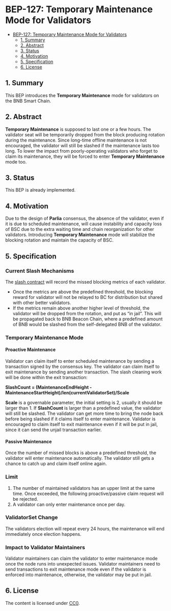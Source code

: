 # BEP-127: Temporary Maintenance Mode for Validators

- [BEP-127: Temporary Maintenance Mode for Validators](#bep-99-temporary-maintenance-mode-for-validators)
    - [1. Summary](#1-summary)
    - [2. Abstract](#2-abstract)
    - [3. Status](#3-status)
    - [4. Motivation](#4-motivation)
    - [5. Specification](#5-specification)
    - [6. License](#6-license)

## 1. Summary
This BEP introduces the **Temporary Maintenance** mode for validators on the BNB Smart Chain.

## 2. Abstract
**Temporary Maintenance** is supposed to last one or a few hours.  The validator seat will be temporarily dropped from the block producing rotation during the maintenance. Since long-time offline maintenance is not encouraged, the validator will still be slashed if the maintenance lasts too long. To lower the impact from poorly-operating validators who forget to claim its maintenance, they will be forced to enter **Temporary Maintenance** mode too.

## 3. Status
This BEP is already implemented.

## 4. Motivation
Due to the design of **Parlia** consensus, the absence of the validator, even if it is due to scheduled maintenance, will cause instability and capacity loss of BSC due to the extra waiting time and chain reorganization for other validators. Introducing **Temporary Maintenance** mode will stabilize the blocking rotation and maintain the capacity of BSC.

## 5. Specification

### Current Slash Mechanisms
The [slash contract](https://bscscan.com/address/0x0000000000000000000000000000000000001001) will record the missed blocking metrics of each validator. 
- Once the metrics are above the predefined threshold, the blocking reward for validator will not be relayed to BC for distribution but shared with other better validators.
- If the metrics remain above another higher level of threshold, the validator will be dropped from the rotation, and put as “in jail”. This will be propagated back to BNB Beacon Chain, where a predefined amount of BNB would be slashed from the self-delegated BNB of the validator. 

### Temporary Maintenance Mode

#### Proactive Maintenance
Validator can claim itself to enter scheduled maintenance by sending a transaction signed by the consensus key. The validator can claim itself to exit maintenance by sending another transaction. The slash cleaning work will be done within the exit transaction:

**SlashCount =  (MaintenanceEndHeight - MaintenanceStartHeight)/len(currentValidatorSet)/Scale**

**Scale** is a governable parameter, the initial setting is 2, usually it should be larger than 1.  If **SlashCount** is larger than a predefined value, the validator will still be slashed. The validator can get more time to bring the node back before being slashed if it claims itself to enter maintenance. Validator is encouraged to claim  itself to exit maintenance even if it will be put in jail, since it can send the unjail transaction earlier.

#### Passive Maintenance
Once the number of missed blocks is above a predefined threshold, the validator will enter maintenance automatically. The validator still gets a chance to catch up and claim itself online again. 

### Limit
1. The number of maintained validators has an upper limit at the same time. Once exceeded, the following proactive/passive claim request will be rejected.
2. A validator can only enter maintenance once per day.

### ValidatorSet Change
The validators election will repeat every 24 hours, the maintenance will end immediately once election happens.

### Impact to Validator Maintainers
Validator maintainers can claim the validator to enter maintenance mode once the node runs into unexpected issues. Validator maintainers need to send transactions to exit maintenance mode even if the validator is enforced into maintenance, otherwise, the validator may be put in jail.

## 6. License

The content is licensed under [CC0](https://creativecommons.org/publicdomain/zero/1.0/).



